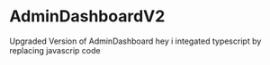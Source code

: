 # AdminDashboardV2
Upgraded Version of AdminDashboard hey i integated typescript by replacing javascrip code
